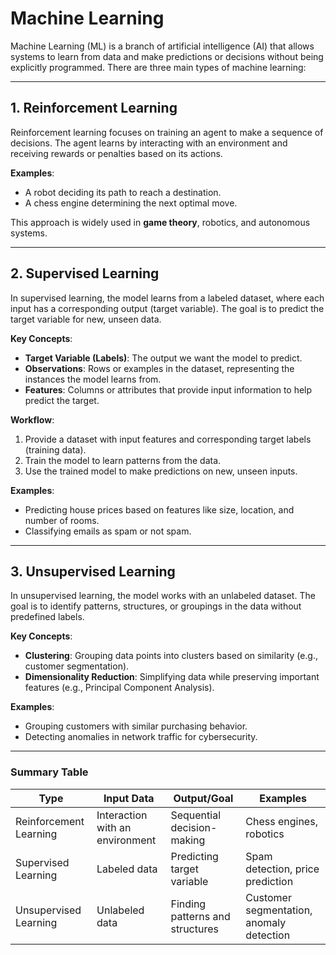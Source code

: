 # Machine Learning

Machine Learning (ML) is a branch of artificial intelligence (AI) that allows systems to learn from data and make predictions or decisions without being explicitly programmed. There are three main types of machine learning:

---

## 1. Reinforcement Learning
Reinforcement learning focuses on training an agent to make a sequence of decisions. The agent learns by interacting with an environment and receiving rewards or penalties based on its actions. 

**Examples**:
- A robot deciding its path to reach a destination.
- A chess engine determining the next optimal move.  

This approach is widely used in **game theory**, robotics, and autonomous systems.

---

## 2. Supervised Learning
In supervised learning, the model learns from a labeled dataset, where each input has a corresponding output (target variable). The goal is to predict the target variable for new, unseen data.

**Key Concepts**:
- **Target Variable (Labels)**: The output we want the model to predict.
- **Observations**: Rows or examples in the dataset, representing the instances the model learns from.
- **Features**: Columns or attributes that provide input information to help predict the target.

**Workflow**:
1. Provide a dataset with input features and corresponding target labels (training data).
2. Train the model to learn patterns from the data.
3. Use the trained model to make predictions on new, unseen inputs.

**Examples**:
- Predicting house prices based on features like size, location, and number of rooms.
- Classifying emails as spam or not spam.

---

## 3. Unsupervised Learning
In unsupervised learning, the model works with an unlabeled dataset. The goal is to identify patterns, structures, or groupings in the data without predefined labels.

**Key Concepts**:
- **Clustering**: Grouping data points into clusters based on similarity (e.g., customer segmentation).
- **Dimensionality Reduction**: Simplifying data while preserving important features (e.g., Principal Component Analysis).

**Examples**:
- Grouping customers with similar purchasing behavior.
- Detecting anomalies in network traffic for cybersecurity.

---

### Summary Table

| Type                  | Input Data        | Output/Goal                     | Examples                                |
|-----------------------|-------------------|----------------------------------|----------------------------------------|
| Reinforcement Learning | Interaction with an environment | Sequential decision-making        | Chess engines, robotics               |
| Supervised Learning    | Labeled data     | Predicting target variable       | Spam detection, price prediction       |
| Unsupervised Learning  | Unlabeled data   | Finding patterns and structures  | Customer segmentation, anomaly detection |

